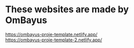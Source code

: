 # These websites are made by OmBayus
https://ombayus-proje-template.netlify.app/
<br>
https://ombayus-proje-template-2.netlify.app/


<br>
